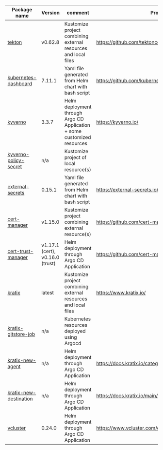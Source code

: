 | Package name                                     | Version                         | comment                                                                 | Project                                                  |
|--------------------------------------------------|---------------------------------|-------------------------------------------------------------------------|----------------------------------------------------------|
| [tekton](tekton)                                 | v0.62.8                         | Kustomize project combining external resources and local files          | https://github.com/tektoncd/pipeline/                    |
| [kubernetes-dashboard](kubernetes-dashboard)     | 7.11.1                          | Yaml file generated from Helm chart with bash script                    | https://github.com/kubernetes/dashboard                  |
| [kyverno](kyverno)                               | 3.3.7                           | Helm deployment through Argo CD Application + some customized resources | https://kyverno.io/                                      |
| [kyverno-policy-secret](kyverno-policy-secret)   | n/a                             | Kustomize project of local resource(s)                                  |                                                          |
| [external-secrets](external-secrets)             | 0.15.1                          | Yaml file generated from Helm chart with bash script                    | https://external-secrets.io/latest/                      |
| [cert-manager](cert-manager)                     | v1.15.0                         | Kustomize project combining external resource(s)                        | https://github.com/cert-manager/cert-manager             |
| [cert-trust-manager](cert-trust-manager)         | v1.17.1 (cert), v0.16.0 (trust) | Helm deployment through Argo CD Application                             | https://github.com/cert-manager/cert-manager             |
| [kratix](kratix)                                 | latest                          | Kustomize project combining external resources and local files          | https://www.kratix.io/                                   |
|[kratix-gitstore-job](kratix-gitstore-job)| n/a                             | Kubernetes resources deployed using Argocd                              ||
| [kratix-new-agent](kratix-new-agent)             | n/a                             | Helm deployment through Argo CD Application                             | https://docs.kratix.io/category/installing-gitops-agent  |
| [kratix-new-destination](kratix-new-destination) | n/a                             | Helm deployment through Argo CD Application                             | https://docs.kratix.io/main/reference/destinations/intro |
| [vcluster](vcluster)                             | 0.24.0                          | Helm deployment through Argo CD Application                             | https://www.vcluster.com/docs                            |